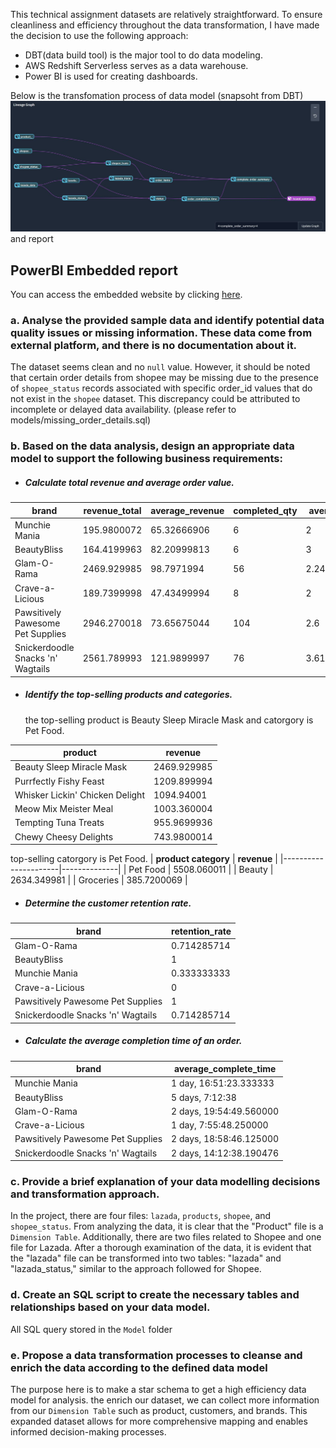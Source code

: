This technical assignment datasets are relatively straightforward. To ensure cleanliness and efficiency throughout the data transformation, I have made the decision to use the following approach:
- DBT(data build tool) is the major tool to do data modeling.
- AWS Redshift Serverless serves as a data warehouse.
- Power BI is used for creating dashboards.

Below is the transfomation process of data model (snapsoht from DBT)
![alt text](https://github.com/becisgit/dbtdemo/blob/main/lineage.JPG)
and report

## PowerBI Embedded report

You can access the embedded website by clicking [here](https://app.powerbi.com/view?r=eyJrIjoiZGJkZTdmYzItNzNhOC00YWM2LWJiMmEtMzg2NTM2OTdhZDRkIiwidCI6ImRmNmUzMDVhLTJkZjItNGYxMy1hYjg1LWU4NTI4ZjViNDk3MSIsImMiOjEwfQ%3D%3D).

### a.	Analyse the provided sample data and identify potential data quality issues or missing information. These data come from external platform, and there is no documentation about it. 
The dataset seems clean and no `null` value. However, it should be noted that certain order details from shopee may be missing due to the presence of `shopee_status` records associated with specific order_id values that do not exist in the `shopee` dataset. This discrepancy could be attributed to incomplete or delayed data availability. (please refer to models/missing_order_details.sql)

### b.	Based on the data analysis, design an appropriate data model to support the following business requirements:
- ##### Calculate total revenue and average order value.
| **brand**                         | **revenue_total** | **average_revenue** | **completed_qty** | **average_qty** | 
|-----------------------------------|-------------------|---------------------|-------------------|-----------------|
| Munchie Mania                     | 195.9800072       | 65.32666906         | 6                 | 2               | 
| BeautyBliss                       | 164.4199963       | 82.20999813         | 6                 | 3               |
| Glam-O-Rama                       | 2469.929985       | 98.7971994          | 56                | 2.24            |
| Crave-a-Licious                   | 189.7399998       | 47.43499994         | 8                 | 2               |
| Pawsitively Pawesome Pet Supplies | 2946.270018       | 73.65675044         | 104               | 2.6             |
| Snickerdoodle Snacks 'n' Wagtails | 2561.789993       | 121.9899997         | 76                | 3.619047619     |


- ##### Identify the top-selling products and categories.
  the top-selling product is Beauty Sleep Miracle Mask and catorgory is Pet Food.
  
| **product**                     | **revenue** |
|---------------------------------|--------------|
| Beauty Sleep Miracle Mask       | 2469.929985  |
| Purrfectly Fishy Feast          | 1209.899994  |
| Whisker Lickin' Chicken Delight | 1094.94001   |
| Meow Mix Meister Meal           | 1003.360004  |
| Tempting Tuna Treats            | 955.9699936  |
| Chewy Cheesy Delights           | 743.9800014  |

top-selling catorgory is Pet Food.
| **product category** | **revenue** |
|----------------------|--------------|
| Pet Food             | 5508.060011  |
| Beauty               | 2634.349981  |
| Groceries            | 385.7200069  |

- ##### Determine the customer retention rate.
| **brand**                         | **retention_rate** |
|-----------------------------------|--------------------|
| Glam-O-Rama                       | 0.714285714        |
| BeautyBliss                       | 1                  |
| Munchie Mania                     | 0.333333333        |
| Crave-a-Licious                   | 0                  |
| Pawsitively Pawesome Pet Supplies | 1                  |
| Snickerdoodle Snacks 'n' Wagtails | 0.714285714        |

- ##### Calculate the average completion time of an order.
| **brand**                         | **average_complete_time** |
|-----------------------------------|---------------------------|
| Munchie Mania                     | 1 day, 16:51:23.333333    |
| BeautyBliss                       | 5 days, 7:12:38           |
| Glam-O-Rama                       | 2 days, 19:54:49.560000   |
| Crave-a-Licious                   | 1 day, 7:55:48.250000     |
| Pawsitively Pawesome Pet Supplies | 2 days, 18:58:46.125000   |
| Snickerdoodle Snacks 'n' Wagtails | 2 days, 14:12:38.190476   |

### c. Provide a brief explanation of your data modelling decisions and transformation approach.
In the project, there are four files: `lazada`, `products`, `shopee`, and `shopee_status`.
From analyzing the data, it is clear that the "Product" file is a `Dimension Table`. Additionally, there are two files related to Shopee and one file for Lazada.
After a thorough examination of the data, it is evident that the "lazada" file can be transformed into two tables: "lazada" and "lazada_status," similar to the approach followed for Shopee.


### d. Create an SQL script to create the necessary tables and relationships based on your data model.
All SQL query stored in the `Model` folder 

### e.	Propose a data transformation processes to cleanse and enrich the data according to the defined data model
The purpose here is to make a star schema to get a high efficiency data model for analysis. the enrich our dataset, we can collect more information from our `Dimension Table` such as product, customers, and brands. This expanded dataset allows for more comprehensive mapping and enables informed decision-making processes.
